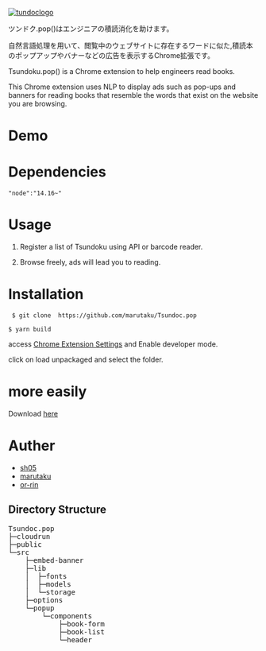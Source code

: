 [![tundoclogo](https://user-images.githubusercontent.com/43875278/112616299-e41f5880-8e66-11eb-9f87-2997ee381bef.png)](https://github.com/marutaku/Tsundoc.pop)


ツンドク.pop()はエンジニアの積読消化を助けます。

自然言語処理を用いて、閲覧中のウェブサイトに存在するワードに似た,積読本のポップアップやバナーなどの広告を表示するChrome拡張です。


Tsundoku.pop() is a Chrome extension to help engineers read books.

This Chrome extension uses NLP to display ads such as pop-ups and banners for reading books that resemble the words that exist on the website you are browsing.



# Demo

# Dependencies

    "node":"14.16~"
    
# Usage

1. Register a list of Tsundoku using API or barcode reader.

2. Browse freely, ads will lead you to reading.

# Installation

```
 $ git clone  https://github.com/marutaku/Tsundoc.pop
```

```
$ yarn build
```

access [Chrome Extension Settings](chrome://extensions/) and Enable developer mode.

click on load unpackaged and select the folder.

# more easily

Download [here](https://drive.google.com/drive/folders/1oxXl_eNfzReF3YiHscDzBjrLX-fMuyG4?usp=sharing)

# Auther

* [sh05](https://github.com/sh05)
* [marutaku](https://github.com/marutaku)
* [or-rin](https://github.com/or-rin)

## Directory Structure

<pre>
Tsundoc.pop
├─cloudrun
├─public
└─src
    ├─embed-banner
    ├─lib
    │  ├─fonts
    │  ├─models
    │  └─storage
    ├─options
    └─popup
        └─components
            ├─book-form
            ├─book-list
            └─header
</pre>
